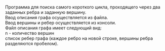 Программа для поиска самого короткого цикла, проходящего через два заданных ребра и заданную вершину.<br>
Ввод описания графа осуществляется из файла.<br>
Ввод вершины и ребер осуществляется из консоли.<br>
Файл описания графа имеет следующий вид:<br>
n - количество вершин<br>
список ребер графа (каждое ребро на новой строке, вершины ребра разделяются пробелом).
